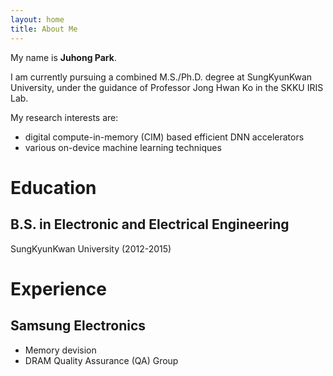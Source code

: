 ```yaml
---
layout: home
title: About Me
---
```

My name is **Juhong Park**. 

I am currently pursuing a combined M.S./Ph.D. degree at SungKyunKwan University, under the guidance of Professor Jong Hwan Ko in the SKKU IRIS Lab.

My research interests are:
- digital compute-in-memory (CIM) based efficient DNN accelerators
- various on-device machine learning techniques

# **Education**
## B.S. in Electronic and Electrical Engineering   
SungKyunKwan University (2012-2015)

# **Experience**
## Samsung Electronics
- Memory devision
- DRAM Quality Assurance (QA) Group
